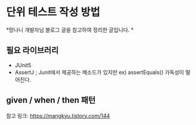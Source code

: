 # 단위 테스트 작성 방법

*망나니 개발자님 블로그 글을 참고하여 정리한 글입니다. *

## 필요 라이브러리


* JUnit5
* AssertJ ; Junit에서 제공하는 메소드가 있지만 ex) assertEquals() 가독성이 떨어진다. 


## given / when / then 패턴



















참고 링크:   https://mangkyu.tistory.com/144   
